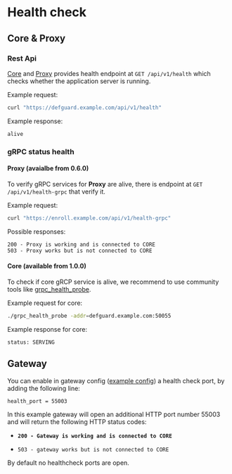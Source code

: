 # Health check

## Core & Proxy

### Rest Api

[Core](https://github.com/defguard/defguard) and [Proxy](https://github.com/defguard/proxy) provides health endpoint at  `GET /api/v1/health` which checks whether the application server is running.

Example request:

```bash
curl "https://defguard.example.com/api/v1/health" 
```

Example response:

```
alive
```

### gRPC status health

#### Proxy (avaialbe from 0.6.0)

To verify gRPC services for **Proxy** are alive, there is endpoint at `GET /api/v1/health-grpc` that verify it.

Example request:

```bash
curl "https://enroll.example.com/api/v1/health-grpc"
```

Possible responses:

```
200 - Proxy is working and is connected to CORE
503 - Proxy works but is not connected to CORE
```

#### Core (available from 1.0.0)

To check if core gRCP service is alive, we recommend to use community tools like [grpc\_health\_probe](https://github.com/grpc-ecosystem/grpc-health-probe).

Example request for core:

```sh
./grpc_health_probe -addr=defguard.example.com:50055
```

Example response for core:

```
status: SERVING
```

## Gateway

You can enable in gateway config ([example config](https://github.com/DefGuard/gateway/blob/main/example-config.toml)) a health check port, by adding the following line:

```
health_port = 55003
```

In this example gateway will open an additional HTTP port number 55003 and will return the following HTTP status codes:

* <pre><code><strong>200 - Gateway is working and is connected to CORE
  </strong></code></pre>
* ```
  503 - gateway works but is not connected to CORE
  ```

By default no healthcheck ports are open.
